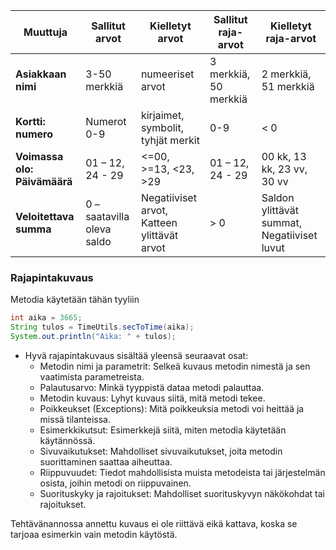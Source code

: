 | **Muuttuja**                 | **Sallitut arvot**         | **Kielletyt arvot**                         | **Sallitut raja-arvot** | **Kielletyt raja-arvot**                    |
| ---------------------------- | -------------------------- | ------------------------------------------- | ----------------------- | ------------------------------------------- |
| **Asiakkaan nimi**           | 3-50 merkkiä               | numeeriset arvot                            | 3 merkkiä, 50 merkkiä   | 2 merkkiä, 51 merkkiä                       |
| **Kortti: numero**           | Numerot 0-9                | kirjaimet, symbolit, tyhjät merkit          | 0-9                     | < 0                                         |
| **Voimassa olo: Päivämäärä** | 01 – 12, 24 - 29           | <=00, >=13, <23, >29                        | 01 – 12, 24 - 29        | 00 kk, 13 kk, 23 vv, 30 vv                  |
| **Veloitettava summa**       | 0 – saatavilla oleva saldo | Negatiiviset arvot, Katteen ylittävät arvot | > 0                     | Saldon ylittävät summat, Negatiiviset luvut |

### Rajapintakuvaus

Metodia käytetään tähän tyyliin
```java
int aika = 3665;
String tulos = TimeUtils.secToTime(aika);
System.out.println("Aika: " + tulos);
```

- Hyvä rajapintakuvaus sisältää yleensä seuraavat osat:
  - Metodin nimi ja parametrit: Selkeä kuvaus metodin nimestä ja sen vaatimista parametreista.
  - Palautusarvo: Minkä tyyppistä dataa metodi palauttaa.
  - Metodin kuvaus: Lyhyt kuvaus siitä, mitä metodi tekee.
  - Poikkeukset (Exceptions): Mitä poikkeuksia metodi voi heittää ja missä tilanteissa.
  - Esimerkkikutsut: Esimerkkejä siitä, miten metodia käytetään käytännössä.
  - Sivuvaikutukset: Mahdolliset sivuvaikutukset, joita metodin suorittaminen saattaa aiheuttaa.
  - Riippuvuudet: Tiedot mahdollisista muista metodeista tai järjestelmän osista, joihin metodi on riippuvainen.
  - Suorituskyky ja rajoitukset: Mahdolliset suorituskyvyn näkökohdat tai rajoitukset.

Tehtävänannossa annettu kuvaus ei ole riittävä eikä kattava, koska se tarjoaa esimerkin vain metodin käytöstä.
